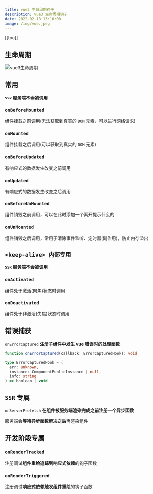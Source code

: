 ```yaml
---
title: vue3 生命周期钩子
description: vue3 生命周期钩子
date: 2022-02-18 13:10:00
image: /img/vue.jpeg
---
```


[[toc]]


## 生命周期

![vue3生命周期](/img/vue-lifecycle.png)

## 常用

**`SSR` 服务端不会被调用**

### `onBeforeMounted`

组件挂载之前调用(无法获取到真实的 `DOM` 元素，可以进行网络请求)

### `onMounted`

组件挂载之后调用(可以获取到真实的 `DOM` 元素)

### `onBeforeUpdated`

有响应式的数据发生改变之前调用

### `onUpdated`

有响应式的数据发生改变之后调用

### `onBeforeUnMounted`

组件销毁之前调用，可以在此时添加一个离开提示什么的

### `onUnMounted`

组件销毁之后调用，常用于清除事件监听、定时器(副作用)，防止内存溢出

## `<keep-alive> 内部专用`

**`SSR` 服务端不会被调用**

### `onActivated`

组件处于激活(聚焦)状态时调用

### `onDeactivated`

组件处于非激活(失焦)状态时调用

## 错误捕获

`onErrorCaptured` **注册子组件中发生 vue 错误时的处理函数**


```ts
function onErrorCaptured(callback: ErrorCapturedHook): void

type ErrorCapturedHook = (
  err: unknown,
  instance: ComponentPublicInstance | null,
  info: string
) => boolean | void
```

## `SSR` 专属

`onServerPrefetch` **在组件被服务端渲染完成之前注册一个异步函数**

服务端会**等待异步函数解决之后**再渲染组件

## 开发阶段专属

### `onRenderTracked`

注册调试**组件重绘追踪到响应式依赖**的钩子函数

### `onRenderTriggered`

注册调试**响应式依赖触发组件重绘**的钩子函数
